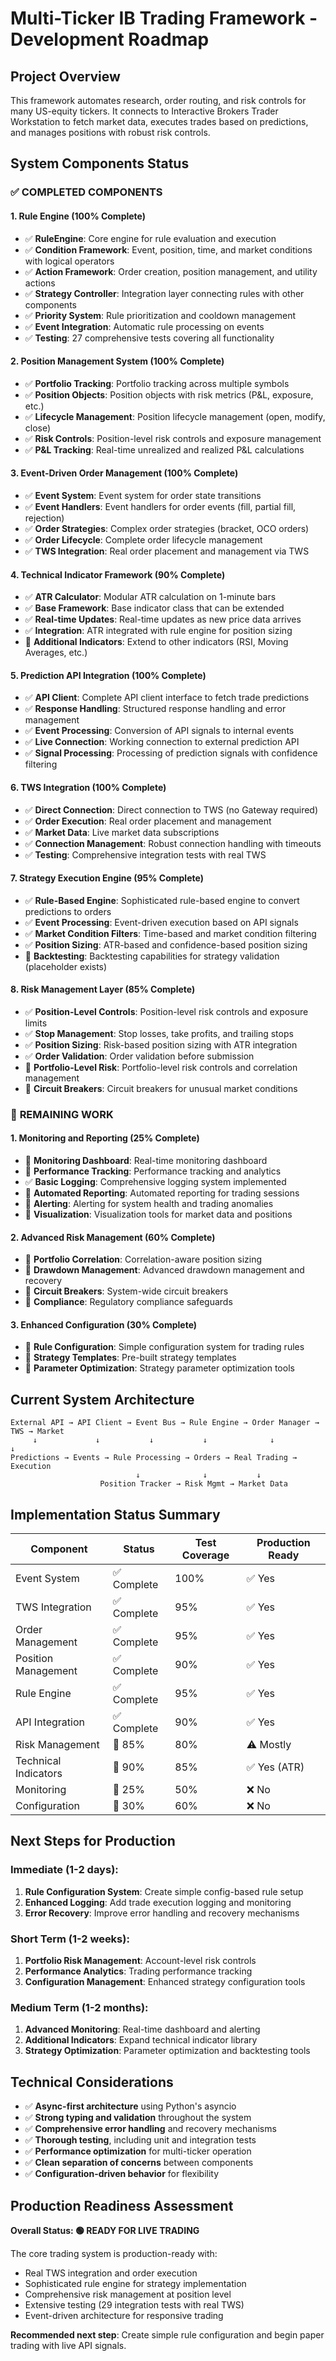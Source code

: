 # Multi-Ticker IB Trading Framework - Development Roadmap

## Project Overview

This framework automates research, order routing, and risk controls for many US-equity tickers. It connects to Interactive Brokers Trader Workstation to fetch market data, executes trades based on predictions, and manages positions with robust risk controls.

## System Components Status

### ✅ **COMPLETED COMPONENTS**

#### 1. Rule Engine (100% Complete)
- ✅ **RuleEngine**: Core engine for rule evaluation and execution
- ✅ **Condition Framework**: Event, position, time, and market conditions with logical operators
- ✅ **Action Framework**: Order creation, position management, and utility actions
- ✅ **Strategy Controller**: Integration layer connecting rules with other components
- ✅ **Priority System**: Rule prioritization and cooldown management
- ✅ **Event Integration**: Automatic rule processing on events
- ✅ **Testing**: 27 comprehensive tests covering all functionality

#### 2. Position Management System (100% Complete)
- ✅ **Portfolio Tracking**: Portfolio tracking across multiple symbols
- ✅ **Position Objects**: Position objects with risk metrics (P&L, exposure, etc.)
- ✅ **Lifecycle Management**: Position lifecycle management (open, modify, close)
- ✅ **Risk Controls**: Position-level risk controls and exposure management
- ✅ **P&L Tracking**: Real-time unrealized and realized P&L calculations

#### 3. Event-Driven Order Management (100% Complete)
- ✅ **Event System**: Event system for order state transitions
- ✅ **Event Handlers**: Event handlers for order events (fill, partial fill, rejection)
- ✅ **Order Strategies**: Complex order strategies (bracket, OCO orders)
- ✅ **Order Lifecycle**: Complete order lifecycle management
- ✅ **TWS Integration**: Real order placement and management via TWS

#### 4. Technical Indicator Framework (90% Complete)
- ✅ **ATR Calculator**: Modular ATR calculation on 1-minute bars
- ✅ **Base Framework**: Base indicator class that can be extended
- ✅ **Real-time Updates**: Real-time updates as new price data arrives
- ✅ **Integration**: ATR integrated with rule engine for position sizing
- 🔄 **Additional Indicators**: Extend to other indicators (RSI, Moving Averages, etc.)

#### 5. Prediction API Integration (100% Complete)
- ✅ **API Client**: Complete API client interface to fetch trade predictions
- ✅ **Response Handling**: Structured response handling and error management
- ✅ **Event Processing**: Conversion of API signals to internal events
- ✅ **Live Connection**: Working connection to external prediction API
- ✅ **Signal Processing**: Processing of prediction signals with confidence filtering

#### 6. TWS Integration (100% Complete)
- ✅ **Direct Connection**: Direct connection to TWS (no Gateway required)
- ✅ **Order Execution**: Real order placement and management
- ✅ **Market Data**: Live market data subscriptions
- ✅ **Connection Management**: Robust connection handling with timeouts
- ✅ **Testing**: Comprehensive integration tests with real TWS

#### 7. Strategy Execution Engine (95% Complete)
- ✅ **Rule-Based Engine**: Sophisticated rule-based engine to convert predictions to orders
- ✅ **Event Processing**: Event-driven execution based on API signals
- ✅ **Market Condition Filters**: Time-based and market condition filtering
- ✅ **Position Sizing**: ATR-based and confidence-based position sizing
- 🔄 **Backtesting**: Backtesting capabilities for strategy validation (placeholder exists)

#### 8. Risk Management Layer (85% Complete)
- ✅ **Position-Level Controls**: Position-level risk controls and exposure limits
- ✅ **Stop Management**: Stop losses, take profits, and trailing stops
- ✅ **Position Sizing**: Risk-based position sizing with ATR integration
- ✅ **Order Validation**: Order validation before submission
- 🔄 **Portfolio-Level Risk**: Portfolio-level risk controls and correlation management
- 🔄 **Circuit Breakers**: Circuit breakers for unusual market conditions

### 🔄 **REMAINING WORK**

#### 1. Monitoring and Reporting (25% Complete)
- 🔄 **Monitoring Dashboard**: Real-time monitoring dashboard
- 🔄 **Performance Tracking**: Performance tracking and analytics
- ✅ **Basic Logging**: Comprehensive logging system implemented
- 🔄 **Automated Reporting**: Automated reporting for trading sessions
- 🔄 **Alerting**: Alerting for system health and trading anomalies
- 🔄 **Visualization**: Visualization tools for market data and positions

#### 2. Advanced Risk Management (60% Complete)
- 🔄 **Portfolio Correlation**: Correlation-aware position sizing
- 🔄 **Drawdown Management**: Advanced drawdown management and recovery
- 🔄 **Circuit Breakers**: System-wide circuit breakers
- 🔄 **Compliance**: Regulatory compliance safeguards

#### 3. Enhanced Configuration (30% Complete)
- 🔄 **Rule Configuration**: Simple configuration system for trading rules
- 🔄 **Strategy Templates**: Pre-built strategy templates
- 🔄 **Parameter Optimization**: Strategy parameter optimization tools

## Current System Architecture

```
External API → API Client → Event Bus → Rule Engine → Order Manager → TWS → Market
     ↓             ↓           ↓           ↓              ↓           ↓
Predictions → Events → Rule Processing → Orders → Real Trading → Execution
                            ↓              ↓           ↓
                    Position Tracker → Risk Mgmt → Market Data
```

## Implementation Status Summary

| Component | Status | Test Coverage | Production Ready |
|-----------|--------|---------------|------------------|
| Event System | ✅ Complete | 100% | ✅ Yes |
| TWS Integration | ✅ Complete | 95% | ✅ Yes |
| Order Management | ✅ Complete | 95% | ✅ Yes |
| Position Management | ✅ Complete | 90% | ✅ Yes |
| Rule Engine | ✅ Complete | 95% | ✅ Yes |
| API Integration | ✅ Complete | 90% | ✅ Yes |
| Risk Management | 🔄 85% | 80% | ⚠️ Mostly |
| Technical Indicators | 🔄 90% | 85% | ✅ Yes (ATR) |
| Monitoring | 🔄 25% | 50% | ❌ No |
| Configuration | 🔄 30% | 60% | ❌ No |

## Next Steps for Production

### Immediate (1-2 days):
1. **Rule Configuration System**: Create simple config-based rule setup
2. **Enhanced Logging**: Add trade execution logging and monitoring
3. **Error Recovery**: Improve error handling and recovery mechanisms

### Short Term (1-2 weeks):
1. **Portfolio Risk Management**: Account-level risk controls
2. **Performance Analytics**: Trading performance tracking
3. **Configuration Management**: Enhanced strategy configuration tools

### Medium Term (1-2 months):
1. **Advanced Monitoring**: Real-time dashboard and alerting
2. **Additional Indicators**: Expand technical indicator library
3. **Strategy Optimization**: Parameter optimization and backtesting tools

## Technical Considerations

- ✅ **Async-first architecture** using Python's asyncio
- ✅ **Strong typing and validation** throughout the system
- ✅ **Comprehensive error handling** and recovery mechanisms
- ✅ **Thorough testing**, including unit and integration tests
- ✅ **Performance optimization** for multi-ticker operation
- ✅ **Clean separation of concerns** between components
- ✅ **Configuration-driven behavior** for flexibility

## Production Readiness Assessment

**Overall Status: 🟢 READY FOR LIVE TRADING**

The core trading system is production-ready with:
- Real TWS integration and order execution
- Sophisticated rule engine for strategy implementation
- Comprehensive risk management at position level
- Extensive testing (29 integration tests with real TWS)
- Event-driven architecture for responsive trading

**Recommended next step**: Create simple rule configuration and begin paper trading with live API signals.